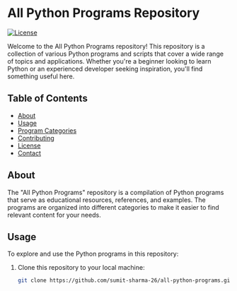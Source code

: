 # All Python Programs Repository

[![License](https://img.shields.io/badge/License-MIT-blue.svg)](LICENSE)

Welcome to the All Python Programs repository! This repository is a collection of various Python programs and scripts that cover a wide range of topics and applications. Whether you're a beginner looking to learn Python or an experienced developer seeking inspiration, you'll find something useful here.

## Table of Contents

- [About](#about)
- [Usage](#usage)
- [Program Categories](#program-categories)
- [Contributing](#contributing)
- [License](#license)
- [Contact](#contact)

## About

The "All Python Programs" repository is a compilation of Python programs that serve as educational resources, references, and examples. The programs are organized into different categories to make it easier to find relevant content for your needs.

## Usage

To explore and use the Python programs in this repository:

1. Clone this repository to your local machine:

   ```bash
   git clone https://github.com/sumit-sharma-26/all-python-programs.git
